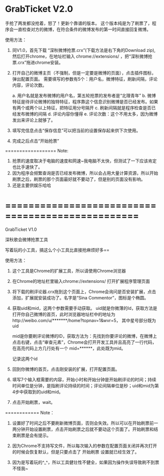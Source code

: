 GrabTicket V2.0
==========


手抢了两发都没抢着，怒了！更新个靠谱的版本。
这个版本纯是为了刷票了，程序会一直检查对方的微博，在符合条件的微博发布的第一时间直接回复微博。

使用方法：

1. 同V1.0，首先下载 “深秋微博抢票.crx”(下载方法是右下角的Download zip),然后打开chrome，在地址栏输入 chrome://extensions/ ，把“深秋微博抢票.crx”拖进chrome安装。
2.  打开自己的微博主页（不强制，但是一定要是微博的页面），点击插件图标，弹出配置页面。
	需要填写的参数有5个：用户名，微博特征，刷新间隔，评论内容，评论次数。
	
    a. 用户名就是发布微博的用户名，第五轮抢票的发布者是“北理青年”
	b. 微博特征是待评论微博的独特特征，程序靠这个信息识别微博是否已经发布。如果有两个或两个以上特征，把特征用分号隔开
	c. 刷新间隔就是程序检查是否已经发布微博的间隔
	d. 评论内容你懂得
	e. 评论次数：这个不用太多，因为微博发出来评论上就够了。
	
3. 填写完信息点击“保存信息”可以把当前的设置保存起来供下次使用。
4. 完成之后点击“开始抢票”


==================
Note:

1. 抢票的速度取决于电脑的速度和网速~我电脑不太快，但测试了一下应该肯定也比手速快了。
2. 因为程序会频繁查询是否已经发布微博，所以会占用大量计算资源，所以开始刷票之后，刷票的那个页面最好就不要动了，但是别的页面没有影响。
3. 还是主要供娱乐哈哈


=================================================
=================================================
GrabTicket V1.0


深秋歌会微博抢票工具


写着玩的小工具，搞这么个小工具比直接抢麻烦好多==


使用方法：
1. 这个工具是Chrome的扩展工具，所以请使用Chrome浏览器
2. 在Chrome的地址栏里输入chrome://extensions/ 打开扩展程序管理页面
3. 将下载的刷评论器.crx拖到这个页面上，Chrome会询问是否安装扩展，点击添加，扩展就安装成功了。名字是“Sina Commentor”，图标是个椭圆。

4. 获取uid和mid，这两个参数需要手动获取。
	uid就是你微薄的Id，获取方法是打开你自己微博的首页，此时浏览器地址栏中的地址为http://weibo.com/u/*******/home?topnav=1&wvr=5， 其中星号部分既为uid
	
	mid是你要刷评论微博的ID，获取方法为：先找到你要评论的微博，在微博上点击右键，点击“审查元素”，Chrome会打开开发工具并且高亮了一行代码，在高亮代码上方几行处有一个 mid=******，此处既为mid。
	
	记录这两个id
	
5. 回到你微博的首页，点击刚安装的扩展，打开配置页面。
6. 填写7个输入框需要的内容，开始小时和开始分钟是开始刷评论的时间；持续时间单位是分钟，是指刷评论持续的时间；评论间隔单位是秒；uid和mid为第4步中获取到的uid和mid。

7. 点击开始刷票，wait。



============
Note：

1. 设置好了时间之后不要刷新微博页面，否则会失效。所以可以在开始刷票前一两分钟开始设置刷票，点击开始刷票之后就不要动这个页面了。开始刷票和结束刷票是会有提示。

2. 因为Chrome不支持写文件，所以每次输入的参数在配置页面关闭并再次打开的时候会恢复默认，但是只要点击了 开始刷票 设置就已经生效了。

3. 因为是写着玩的^_^，所以工具健壮性不健全，如果因为操作失误导致刷不到票不怪我~



